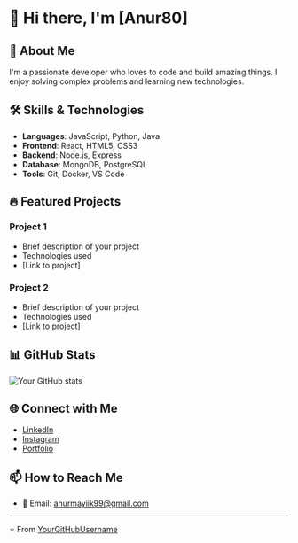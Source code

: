 # 👋 Hi there, I'm [Anur80]

## 🚀 About Me
I'm a passionate developer who loves to code and build amazing things. I enjoy solving complex problems and learning new technologies.

## 🛠️ Skills & Technologies
- **Languages**: JavaScript, Python, Java
- **Frontend**: React, HTML5, CSS3
- **Backend**: Node.js, Express
- **Database**: MongoDB, PostgreSQL
- **Tools**: Git, Docker, VS Code

## 🔥 Featured Projects
### Project 1
- Brief description of your project
- Technologies used
- [Link to project]

### Project 2
- Brief description of your project
- Technologies used
- [Link to project]

## 📊 GitHub Stats
![Your GitHub stats](https://github-readme-stats.vercel.app/api?username=YourGitHubUsername&show_icons=true&theme=radical)

## 🌐 Connect with Me
- [LinkedIn](https://www.linkedin.com/in/anur-mayiik-89a446311?utm_source=share&utm_campaign=share_via&utm_content=profile&utm_medium=android_app)
- [Instagram](https://www.instagram.com/anuri_80?igsh=N21xdjluNjlrNnoy)
- [Portfolio](https://anur80-porfolio-page.vercel.app/)

## 📫 How to Reach Me
- 📧 Email: anurmayiik99@gmail.com

---
⭐️ From [YourGitHubUsername](https://github.com/Anur80)